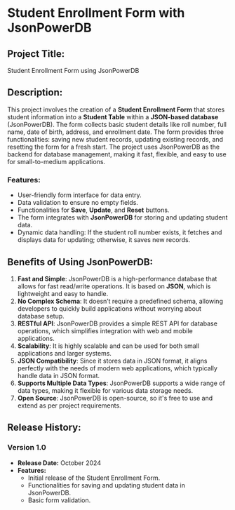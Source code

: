 # **Student Enrollment Form with JsonPowerDB**

## **Project Title:**
Student Enrollment Form using JsonPowerDB

## **Description:**
This project involves the creation of a **Student Enrollment Form** that stores student information into a **Student Table** within a **JSON-based database** (JsonPowerDB). The form collects basic student details like roll number, full name, date of birth, address, and enrollment date. The form provides three functionalities: saving new student records, updating existing records, and resetting the form for a fresh start. The project uses JsonPowerDB as the backend for database management, making it fast, flexible, and easy to use for small-to-medium applications.

### **Features:**
- User-friendly form interface for data entry.
- Data validation to ensure no empty fields.
- Functionalities for **Save**, **Update**, and **Reset** buttons.
- The form integrates with **JsonPowerDB** for storing and updating student data.
- Dynamic data handling: If the student roll number exists, it fetches and displays data for updating; otherwise, it saves new records.

## **Benefits of Using JsonPowerDB:**
1. **Fast and Simple**: JsonPowerDB is a high-performance database that allows for fast read/write operations. It is based on **JSON**, which is lightweight and easy to handle.
2. **No Complex Schema**: It doesn’t require a predefined schema, allowing developers to quickly build applications without worrying about database setup.
3. **RESTful API**: JsonPowerDB provides a simple REST API for database operations, which simplifies integration with web and mobile applications.
4. **Scalability**: It is highly scalable and can be used for both small applications and larger systems.
5. **JSON Compatibility**: Since it stores data in JSON format, it aligns perfectly with the needs of modern web applications, which typically handle data in JSON format.
6. **Supports Multiple Data Types**: JsonPowerDB supports a wide range of data types, making it flexible for various data storage needs.
7. **Open Source**: JsonPowerDB is open-source, so it's free to use and extend as per project requirements.
## **Release History:**

### **Version 1.0**
- **Release Date:** October 2024
- **Features:**
  - Initial release of the Student Enrollment Form.
  - Functionalities for saving and updating student data in JsonPowerDB.
  - Basic form validation.
